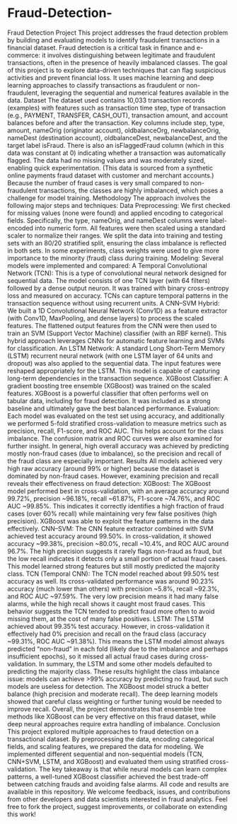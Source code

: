 # Fraud-Detection-

Fraud Detection Project
This project addresses the fraud detection problem by building and evaluating models to identify fraudulent transactions in a financial dataset. Fraud detection is a critical task in finance and e-commerce: it involves distinguishing between legitimate and fraudulent transactions, often in the presence of heavily imbalanced classes. The goal of this project is to explore data-driven techniques that can flag suspicious activities and prevent financial loss. It uses machine learning and deep learning approaches to classify transactions as fraudulent or non-fraudulent, leveraging the sequential and numerical features available in the data.
Dataset
The dataset used contains 10,033 transaction records (examples) with features such as transaction time step, type of transaction (e.g., PAYMENT, TRANSFER, CASH_OUT), transaction amount, and account balances before and after the transaction. Key columns include step, type, amount, nameOrig (originator account), oldbalanceOrg, newbalanceOrig, nameDest (destination account), oldbalanceDest, newbalanceDest, and the target label isFraud. There is also an isFlaggedFraud column (which in this data was constant at 0) indicating whether a transaction was automatically flagged. The data had no missing values and was moderately sized, enabling quick experimentation. (This data is sourced from a synthetic online payments fraud dataset with customer and merchant accounts.) Because the number of fraud cases is very small compared to non-fraudulent transactions, the classes are highly imbalanced, which poses a challenge for model training.
Methodology
The approach involves the following major steps and techniques:
Data Preprocessing: We first checked for missing values (none were found) and applied encoding to categorical fields. Specifically, the type, nameOrig, and nameDest columns were label-encoded into numeric form. All features were then scaled using a standard scaler to normalize their ranges. We split the data into training and testing sets with an 80/20 stratified split, ensuring the class imbalance is reflected in both sets. In some experiments, class weights were used to give more importance to the minority (fraud) class during training.
Modeling: Several models were implemented and compared:
A Temporal Convolutional Network (TCN): This is a type of convolutional neural network designed for sequential data. The model consists of one TCN layer (with 64 filters) followed by a dense output neuron. It was trained with binary cross-entropy loss and measured on accuracy. TCNs can capture temporal patterns in the transaction sequence without using recurrent units.
A CNN–SVM Hybrid: We built a 1D Convolutional Neural Network (Conv1D) as a feature extractor (with Conv1D, MaxPooling, and dense layers) to process the scaled features. The flattened output features from the CNN were then used to train an SVM (Support Vector Machine) classifier (with an RBF kernel). This hybrid approach leverages CNNs for automatic feature learning and SVMs for classification.
An LSTM Network: A standard Long Short-Term Memory (LSTM) recurrent neural network (with one LSTM layer of 64 units and dropout) was also applied to the sequential data. The input features were reshaped appropriately for the LSTM. This model is capable of capturing long-term dependencies in the transaction sequence.
XGBoost Classifier: A gradient boosting tree ensemble (XGBoost) was trained on the scaled features. XGBoost is a powerful classifier that often performs well on tabular data, including for fraud detection. It was included as a strong baseline and ultimately gave the best balanced performance.
Evaluation: Each model was evaluated on the test set using accuracy, and additionally we performed 5-fold stratified cross-validation to measure metrics such as precision, recall, F1-score, and ROC AUC. This helps account for the class imbalance. The confusion matrix and ROC curves were also examined for further insight. In general, high overall accuracy was achieved by predicting mostly non-fraud cases (due to imbalance), so the precision and recall of the fraud class are especially important.
Results
All models achieved very high raw accuracy (around 99% or higher) because the dataset is dominated by non-fraud cases. However, examining precision and recall reveals their effectiveness on fraud detection:
XGBoost: The XGBoost model performed best in cross-validation, with an average accuracy around 99.72%, precision ~96.18%, recall ~61.87%, F1-score ~74.76%, and ROC AUC ~99.85%. This indicates it correctly identifies a high fraction of fraud cases (over 60% recall) while maintaining very few false positives (high precision). XGBoost was able to exploit the feature patterns in the data effectively.
CNN–SVM: The CNN feature extractor combined with SVM achieved test accuracy around 99.50%. In cross-validation, it showed accuracy ~99.38%, precision ~80.0%, recall ~10.4%, and ROC AUC around 96.7%. The high precision suggests it rarely flags non-fraud as fraud, but the low recall indicates it detects only a small portion of actual fraud cases. This model learned strong features but still mostly predicted the majority class.
TCN (Temporal CNN): The TCN model reached about 99.50% test accuracy as well. Its cross-validated performance was around 90.23% accuracy (much lower than others) with precision ~5.8%, recall ~92.3%, and ROC AUC ~97.59%. The very low precision means it had many false alarms, while the high recall shows it caught most fraud cases. This behavior suggests the TCN tended to predict fraud more often to avoid missing them, at the cost of many false positives.
LSTM: The LSTM achieved about 99.35% test accuracy. However, in cross-validation it effectively had 0% precision and recall on the fraud class (accuracy ~99.31%, ROC AUC ~91.38%). This means the LSTM model almost always predicted “non-fraud” in each fold (likely due to the imbalance and perhaps insufficient epochs), so it missed all actual fraud cases during cross-validation. In summary, the LSTM and some other models defaulted to predicting the majority class.
These results highlight the class imbalance issue: models can achieve >99% accuracy by predicting no fraud, but such models are useless for detection. The XGBoost model struck a better balance (high precision and moderate recall). The deep learning models showed that careful class weighting or further tuning would be needed to improve recall. Overall, the project demonstrates that ensemble tree methods like XGBoost can be very effective on this fraud dataset, while deep neural approaches require extra handling of imbalance.
Conclusion
This project explored multiple approaches to fraud detection on a transactional dataset. By preprocessing the data, encoding categorical fields, and scaling features, we prepared the data for modeling. We implemented different sequential and non-sequential models (TCN, CNN+SVM, LSTM, and XGBoost) and evaluated them using stratified cross-validation. The key takeaway is that while neural models can learn complex patterns, a well-tuned XGBoost classifier achieved the best trade-off between catching frauds and avoiding false alarms. All code and results are available in this repository. We welcome feedback, issues, and contributions from other developers and data scientists interested in fraud analytics. Feel free to fork the project, suggest improvements, or collaborate on extending this work!

